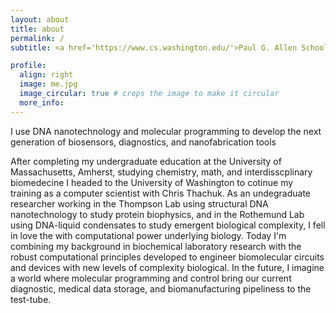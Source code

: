 ```yaml
---
layout: about
title: about
permalink: /
subtitle: <a href='https://www.cs.washington.edu/'>Paul G. Allen School of Computer Science & Engineering</a>

profile:
  align: right
  image: me.jpg
  image_circular: true # crops the image to make it circular
  more_info:
---
```


I use DNA nanotechnology and molecular programming to develop the next generation of biosensors, diagnostics, and nanofabrication tools

After completing my undergraduate education at the University of Massachusetts, Amherst, studying chemistry, math, and interdisscplinary biomedecine I headed to the University of Washington to cotinue my training as a computer scientist with Chris Thachuk. As an undegraduate researcher working in the Thompson Lab using structural DNA nanotechnology to study protein biophysics, and in the Rothemund Lab using DNA-liquid condensates to study emergent biological complexity, I fell in love the with computational power underlying biology. Today I'm combining my background in biochemical laboratory research with the robust computational principles developed to engineer biomolecular circuits and devices with new levels of complexity biological. In the future, I imagine a world where molecular programming and control bring our current diagnostic, medical data storage, and biomanufacturing pipeliness to the test-tube.
